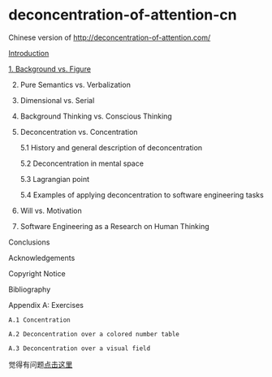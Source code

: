 # deconcentration-of-attention-cn

Chinese version of http://deconcentration-of-attention.com/

[Introduction](http://blog.fengweizhou.com/2015/08/12/deconcentration-of-attention-1/)

[1. Background vs. Figure](http://blog.fengweizhou.com/2015/08/12/deconcentration-of-attention-2/)

2. Pure Semantics vs. Verbalization

3. Dimensional vs. Serial

4. Background Thinking vs. Conscious Thinking

5. Deconcentration vs. Concentration

	5.1 History and general description of deconcentration
	
	5.2 Deconcentration in mental space
	
	5.3 Lagrangian point
	
	5.4 Examples of applying deconcentration to software engineering tasks

6. Will vs. Motivation

7. Software Engineering as a Research on Human Thinking

Conclusions

Acknowledgements

Copyright Notice

Bibliography

Appendix A: Exercises
	
	A.1 Concentration
	
	A.2 Deconcentration over a colored number table
	
	A.3 Deconcentration over a visual field
	
	
觉得有问题[点击这里](https://github.com/dopcn/deconcentration-of-attention-cn/issues/new)
